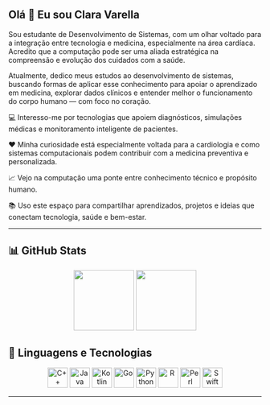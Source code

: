 ## Olá 👋 Eu sou Clara Varella
Sou estudante de Desenvolvimento de Sistemas, com um olhar voltado para a integração entre tecnologia e medicina, especialmente na área cardíaca. Acredito que a computação pode ser uma aliada estratégica na compreensão e evolução dos cuidados com a saúde.

Atualmente, dedico meus estudos ao desenvolvimento de sistemas, buscando formas de aplicar esse conhecimento para apoiar o aprendizado em medicina, explorar dados clínicos e entender melhor o funcionamento do corpo humano — com foco no coração.

💻 Interesso-me por tecnologias que apoiem diagnósticos, simulações médicas e monitoramento inteligente de pacientes.

❤️ Minha curiosidade está especialmente voltada para a cardiologia e como sistemas computacionais podem contribuir com a medicina preventiva e personalizada.

📈 Vejo na computação uma ponte entre conhecimento técnico e propósito humano.

📚 Uso este espaço para compartilhar aprendizados, projetos e ideias que conectam tecnologia, saúde e bem-estar.


---

## 📊 GitHub Stats

<p align="center">
  <img height="120em" src="https://github-readme-stats.vercel.app/api?username=claravarellaa&show_icons=true&theme=tokyonight&hide_title=false" />
  <img height="120em" src="https://github-readme-stats.vercel.app/api/top-langs/?username=claravarellaa&layout=compact&theme=tokyonight" />
</p>

## 🚀 Linguagens e Tecnologias

<p align="center">
  <img src="https://cdn.jsdelivr.net/gh/devicons/devicon/icons/cplusplus/cplusplus-original.svg" height="40" alt="C++" />
  <img src="https://cdn.jsdelivr.net/gh/devicons/devicon/icons/java/java-original.svg" height="40" alt="Java" />
  <img src="https://cdn.jsdelivr.net/gh/devicons/devicon/icons/kotlin/kotlin-original.svg" height="40" alt="Kotlin" />
  <img src="https://cdn.jsdelivr.net/gh/devicons/devicon/icons/go/go-original.svg" height="40" alt="Go" />
  <img src="https://cdn.jsdelivr.net/gh/devicons/devicon/icons/python/python-original.svg" height="40" alt="Python" />
  <img src="https://cdn.jsdelivr.net/gh/devicons/devicon/icons/r/r-original.svg" height="40" alt="R" />
  <img src="https://cdn.jsdelivr.net/gh/devicons/devicon/icons/perl/perl-original.svg" height="40" alt="Perl" />
  <img src="https://cdn.jsdelivr.net/gh/devicons/devicon/icons/swift/swift-original.svg" height="40" alt="Swift" />
</p>

---
